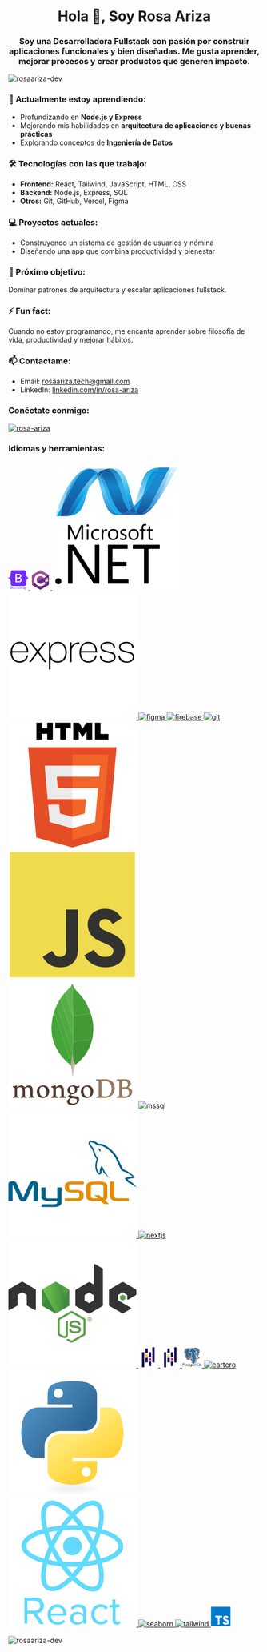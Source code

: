 <h1 align="center">Hola 👋, Soy Rosa Ariza</h1>
<h3 align="center">Soy una Desarrolladora Fullstack con pasión por construir aplicaciones funcionales y bien diseñadas. Me gusta aprender, mejorar procesos y crear productos que generen impacto.</h3>

<p align="left"> <img src="https://komarev.com/ghpvc/?username=rosaariza-dev&label=Profile%20views&color=0e75b6&style=flat" alt="rosaariza-dev" /> </p>

### 🌱 Actualmente estoy aprendiendo:
- Profundizando en **Node.js y Express**
- Mejorando mis habilidades en **arquitectura de aplicaciones y buenas prácticas**
- Explorando conceptos de **Ingeniería de Datos**

### 🛠️ Tecnologías con las que trabajo:
- **Frontend:** React, Tailwind, JavaScript, HTML, CSS
- **Backend:** Node.js, Express, SQL
- **Otros:** Git, GitHub, Vercel, Figma

### 💻 Proyectos actuales:
- Construyendo un sistema de gestión de usuarios y nómina
- Diseñando una app que combina productividad y bienestar

### 🎯 Próximo objetivo:
Dominar patrones de arquitectura y escalar aplicaciones fullstack.

### ⚡ Fun fact:
Cuando no estoy programando, me encanta aprender sobre filosofía de vida, productividad y mejorar hábitos.

### 📫 Contactame:
- Email: rosaariza.tech@gmail.com
- LinkedIn: [linkedin.com/in/rosa-ariza](https://linkedin.com/in/rosa-ariza)


<h3 align="left">Conéctate conmigo:</h3>
<p align="left">
<a href="https://linkedin.com/in/rosa-ariza" objetivo="en blanco"><img align="centro" src="https://raw.githubusercontent.com/rahuldkjain/github-profile-readme-generator/master/src/images/icons/Social/linked-in-alt.svg" alt="rosa-ariza" height="30" width="40" /></a>
</p>

<h3 align="left">Idiomas y herramientas:</h3>
<p align="left"> <a href="https://getbootstrap.com" target="_blank" rel="noreferrer"> <img src="https://raw.githubusercontent.com/devicons/devicon/master/icons/bootstrap/bootstrap-plain-wordmark.svg" alt="bootstrap" width="40" height="40"/> </a> <a href="https://www.w3schools.com/cs/" target="_blank" rel="noreferrer"> <img src="https://raw.githubusercontent.com/devicons/devicon/master/icons/csharp/csharp-original.svg" alt="csharp" width="40" height="40"/> </a> <a href="https://dotnet.microsoft.com/" target="_blank" rel="noreferrer"> <img src="https://raw.githubusercontent.com/devicons/devicon/master/icons/dot-net/dot-net-original-wordmark.svg" alt="dotnet" ancho="40" alto="40"/> </a> <a href="https://expressjs.com" destino="_blank" rel="noreferrer"> <img src="https://raw.githubusercontent.com/devicons/devicon/master/icons/express/express-original-wordmark.svg" alt="express" ancho="40" alto="40"/> </a> <a href="https://www.figma.com/" destino="_blank" rel="noreferrer"> <img src="https://www.vectorlogo.zone/logos/figma/figma-icon.svg" alt="figma" ancho="40" alto="40"/> </a> <a href="https://firebase.google.com/" target="_blank" rel="noreferrer"> <img src="https://www.vectorlogo.zone/logos/firebase/firebase-icon.svg" alt="firebase" width="40" height="40"/> </a> <a href="https://git-scm.com/" target="_blank" rel="noreferrer"> <img src="https://www.vectorlogo.zone/logos/git-scm/git-scm-icon.svg" alt="git" width="40" height="40"/> </a> <a href="https://www.w3.org/html/" target="_blank" rel="noreferrer"> <img src="https://raw.githubusercontent.com/devicons/devicon/master/icons/html5/html5-original-wordmark.svg" alt="html5" ancho="40" alto="40"/> </a> <a href="https://developer.mozilla.org/es-ES/docs/Web/JavaScript" target="_blank" rel="noreferrer"> <img src="https://raw.githubusercontent.com/devicons/devicon/master/icons/javascript/javascript-original.SVG" alt="javascript" ancho="40" alto="40"/> </a> <a href="https://www.mongodb.com/" objetivo="_blank" rel="noreferrer"> <img src="https://raw.githubusercontent.com/devicons/devicon/master/icons/mongodb/mongodb-original-wordmark.svg" alt="mongodb" ancho="40" alto="40"/> </a> <a href="https://www.microsoft.com/en-us/sql-server" objetivo="_blank" rel="noreferrer"> <img src="https://www.svgrepo.com/show/303229/microsoft-sql-server-logo.svg" alt="mssql" ancho="40" alto="40"/> </a> <a href="https://www.mysql.com/" objetivo="_blank" rel="noreferrer"> <img src="https://raw.githubusercontent.com/devicons/devicon/master/icons/mysql/mysql-original-wordmark.svg" alt="mysql" ancho="40" alto="40"/> </a> <a href="https://nextjs.org/" objetivo="_blank" rel="noreferrer"> <img src="https://cdn.worldvectorlogo.com/logos/nextjs-2.svg" alt="nextjs" objetivo="_blank" rel="noreferrer"> <img src="https://raw.githubusercontent.com/devicons/devicon/master/icons/nodejs/nodejs-original-wordmark.svg" alt="nodejs" <a href="https://pandas.pydata.org/" target="_blank" rel="noreferrer"> <img src="https://raw.githubusercontent.com/devicons/devicon/2ae2a900d2f041da66e950e4d48052658d850630/icons/pandas/pandas-original.svg" alt="pandas" width="40" height="40"/> </a> <a href="https://www.postgresql.org" target="_blank" rel="noreferrer"> <img src="https://raw.githubusercontent.com/devicons/devicon/2ae2a900d2f041da66e950e4d48052658d850630/icons/pandas/pandas-original.svg" alt="pandas" width="40" height="40"/> </a> <a href="https://www.postgresql.org" target="_blank" rel="noreferrer"> <img src="https://raw.githubusercontent.com/devicons/devicon/master/icons/postgresql/postgresql-original-wordmark.svg" alt="postgresql" width="40" height="40"/> </a> <a href="https://postman.com" target="_blank" rel="noreferrer"> <img src="https://www.vectorlogo.zone/logos/getpostman/getpostman-icon.svg" alt="cartero" width="40" height="40"/> </a> <a href="https://www.python.org" target="_blank" rel="noreferrer"> <img src="https://raw.githubusercontent.com/devicons/devicon/master/icons/python/python-original.svg" alt="python" ancho="40" alto="40"/> </a> <a href="https://reactjs.org/" target="_blank" rel="noreferrer"> <img src="https://raw.githubusercontent.com/devicons/devicon/master/icons/react/react-original-wordmark.svg" alt="react" ancho="40" alto="40"/> </a> <a href="https://seaborn.pydata.org/" target="_blank" rel="noreferrer"> <img src="https://seaborn.pydata.org/_images/logo-mark-lightbg.svg" alt="seaborn" ancho="40" alto="40"/> </a> <a href="https://tailwindcss.com/" target="_blank" rel="noreferrer"> <img src="https://www.vectorlogo.zone/logos/tailwindcss/tailwindcss-icon.svg" alt="tailwind" width="40" height="40"/> </a> <a href="https://www.typescriptlang.org/" target="_blank" rel="noreferrer"> <img src="https://raw.githubusercontent.com/devicons/devicon/master/icons/typescript/typescript-original.svg" alt="typescript" width="40" height="40"/> </a> </p>

<p><img align="center" src="https://github-readme-stats.vercel.app/api/top-langs?username=rosaariza-dev&show_icons=true&locale=es&layout=compact" alt="rosaariza-dev" /></p>
